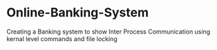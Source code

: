 # Online-Banking-System
Creating a Banking system to show Inter Process Communication using kernal level commands and file locking
